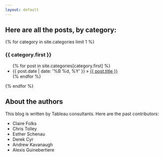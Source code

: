 ```yaml
---
layout: default
---
```


## Here are all the posts, by category:

{% for category in site.categories limit 1 %}
<div class="unit half">
  <h3 id="{{ tag[0] }}-ref">{{ category.first }}</h3>
  <ul class="posts">
  {% for post in site.categories[category.first] %}
      <li><span>{{ post.date | date: '%B %d, %Y' }}</span> &raquo; <a href="{{site.baseurl}}{{ post.url }}">{{ post.title }}</a></li>
  {% endfor %}
  </ul>
</div>
{% endfor %}

## About the authors

This blog is written by Tableau consultants. Here are the past contributors:

- Claire Folks
- Chris Tolley
- Esther Schenau
- Derek Cyr
- Andrew Kavanaugh
- Alexis Guinebertiere
